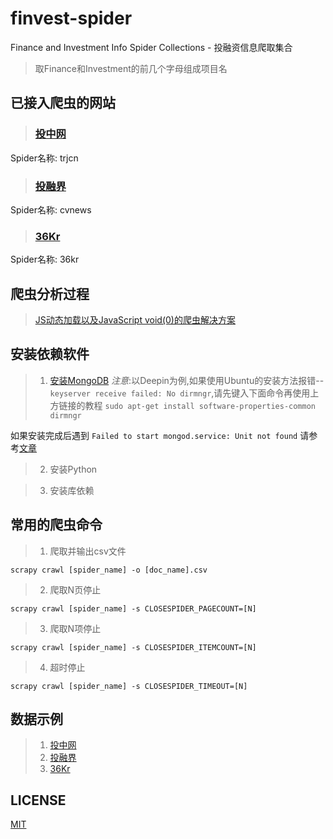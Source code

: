 # finvest-spider
Finance and Investment Info Spider Collections - 投融资信息爬取集合
>取Finance和Investment的前几个字母组成项目名

## 已接入爬虫的网站
>### [投中网](http://www.chinaventure.com.cn)
Spider名称: trjcn

>### [投融界](http://news.trjcn.com/list_70.html)
Spider名称: cvnews

>### [36Kr](https://36kr.com/newsflashes)
Spider名称: 36kr


## 爬虫分析过程
>[JS动态加载以及JavaScript void(0)的爬虫解决方案](HOW_TO_CRAWL_AboutJS.md)

## 安装依赖软件
>1. [安装MongoDB](https://docs.mongodb.com/manual/tutorial/install-mongodb-on-ubuntu/#install-mongodb-community-edition)
*注意*:以Deepin为例,如果使用Ubuntu的安装方法报错--`keyserver receive failed: No dirmngr`,请先键入下面命令再使用上方链接的教程
`sudo apt-get install software-properties-common dirmngr`

如果安装完成后遇到
`Failed to start mongod.service: Unit not found`
请参考[文章](https://www.cnblogs.com/alan2kat/p/7771635.html)

>2. 安装Python

>3. 安装库依赖


## 常用的爬虫命令
>1. 爬取并输出csv文件
```shell
scrapy crawl [spider_name] -o [doc_name].csv
```
>2. 爬取N页停止
```shell
scrapy crawl [spider_name] -s CLOSESPIDER_PAGECOUNT=[N]
```
>3. 爬取N项停止
```shell
scrapy crawl [spider_name] -s CLOSESPIDER_ITEMCOUNT=[N]
```
>4. 超时停止
```shell
scrapy crawl [spider_name] -s CLOSESPIDER_TIMEOUT=[N]
```

## 数据示例
>1. [投中网](/finvest/cvnews.csv)
>2. [投融界](/finvest/trjcn.csv)
>3. [36Kr](/finvest/36kr.csv)

## LICENSE
[MIT](/LICENSE)